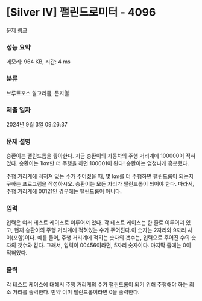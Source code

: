 # [Silver IV] 팰린드로미터 - 4096 

[문제 링크](https://www.acmicpc.net/problem/4096) 

### 성능 요약

메모리: 964 KB, 시간: 4 ms

### 분류

브루트포스 알고리즘, 문자열

### 제출 일자

2024년 9월 3일 09:26:37

### 문제 설명

<p>승환이는 팰린드롬을 좋아한다. 지금 승환이의 자동차의 주행 거리계에 100000이 적혀있다. 승환이는 1km만 더 주행을 하면 100001이 된다! 승환이는 엄청나게 흥분했다.</p>

<p>주행 거리계에 적혀져 있는 수가 주어졌을 때, 몇 km를 더 주행하면 팰린드롬이 되는지 구하는 프로그램을 작성하시오. 승환이는 모든 자리가 팰린드롬이 되어야 한다. 따라서, 주행 거리계에 00121인 경우에는 팰린드롬이 아니다.</p>

### 입력 

 <p>입력은 여러 테스트 케이스로 이루어져 있다. 각 테스트 케이스는 한 줄로 이루어져 있고, 현재 승환이의 주행 거리계에 적혀있는 수가 주어진다.이 숫자는 2자리와 9자리 사이(포함)이다. 예를 들어, 주행 거리계에 적히는 숫자의 갯수는, 입력으로 주어진 수의 숫자의 갯수와 같다. 그래서, 입력이 00456이라면, 5자리 숫자이다. 마지막 줄에는 0이 적혀있다.</p>

### 출력 

 <p>각 테스트 케이스에 대해서 주행 거리계의 수가 팰린드롬이 되기 위해 주행해야 하는 최소 거리를 출력한다. 만약 이미 팰린드롬이라면 0을 출력한다.</p>

